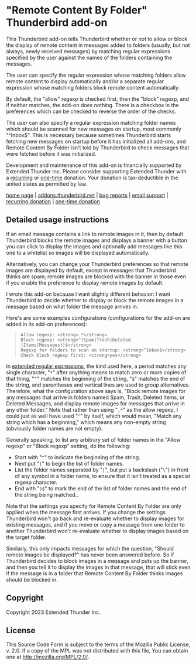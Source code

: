 # "Remote Content By Folder" Thunderbird add-on

This Thunderbird add-on tells Thunderbird whether or not to allow or block the display of remote content in messages added to folders (usually, but not always, newly received messages) by matching regular expressions specified by the user against the names of the folders containing the messages.

The user can specify the regular expression whose matching folders allow remote content to display automatically and/or a separate regular expression whose matching folders block remote content automatically.

By default, the "allow" regexp is checked first, then the "block" regexp, and if neither matches, the add-on does nothing. There is a checkbox in the preferences which can be checked to reverse the order of the checks.

The user can also specify a regular expression matching folder names which
should be scanned for new messages on startup, most commonly "^Inbox$". This is
necessary because sometimes Thunderbird starts fetching new messages on startup
before it has initialized all add-ons, and Remote Content By Folder isn't told
by Thunderbird to check messages that were fetched before it was initialized.

Development and maintenance of this add-on is financially supported by Extended
Thunder Inc. Please consider supporting Extended Thunder with a
[recurring][subscribe] or [one-time][donate] donation. Your donation is
tax-deductible in the united states as permitted by law.

[home page][github] | [addons.thunderbird.net][atn] | [bug reports][issues] |
[email support][email] | [recurring donation][subscribe] | [one-time
donation][donate]

## Detailed usage instructions

If an email message contains a link to remote images in it, then by default
Thunderbird blocks the remote images and displays a banner with a button you
can click to display the images and optionally add messages like this one to a
whitelist so images will be displayed automatically.

Alternatively, you can change your Thunderbird preferences so that remote
images are displayed by default, except in messages that Thunderbird thinks are
spam; remote images are blocked with the banner in those even if you enable the
preference to display remote images by default.

I wrote this add-on because I want slightly different behavior: I want
Thunderbird to decide whether to display or block the remote images in a
message based on what folder the message arrives in.

Here's are some examples configurations (configurations for the add-on are
added in its add-on preferences):

> ```
> Allow regexp: <strong>.*</strong>
> Block regexp: <strong>^(Spam|Trash|Deleted (Items|Messages))$</strong>
> Regexp for folders to scan on startup: <strong>^Inbox$</strong>
> Check block regexp first: <strong>yes</strong>
> ```

In [extended regular expressions][regexps], the kind used here, a period
matches any single character, "`*`" after anything means to match zero or more
copies of that thing, "`^`" matches the beginning of the string, "`$`" matches
the end of the string, and parentheses and vertical lines are used to group
alternatives. Therefore, what the configuration above says is, "Block remote
images for any messages that arrive in folders named Spam, Trash, Deleted
Items, or Deleted Messages, and display remote images for messages that arrive
in any other folder." Note that rather than using "`.*`" as the allow regexp, I
could just as well have used "`^`" by itself, which would mean, "Match any
string which has a beginning," which means any non-empty string (obviously
folder names are not empty).

Generally speaking, to list any arbitrary set of folder names in the "Allow
regexp" or "Block regexp" setting, do the following:

- Start with "`^`" to indicate the beginning of the string.
- Next put "`(`" to begin the list of folder names.
- List the folder names separated by "`|`", but put a backslash ("`\`") in front
  of any symbol in a folder name, to ensure that it isn't treated as a special
  regexp character.
- End with "`)$`" to mark the end of the list of folder names and the end of the
  string being matched..

Note that the settings you specify for Remote Content By Folder are only
applied when the message first arrives. If you change the settings Thunderbird
won't go back and re-evaluate whether to display images for existing messages,
and if you move or copy a message from one folder to another Thunderbird won't
re-evaluate whether to display images based on the target folder.

Similarly, this only impacts messages for which the question, "Should remote
images be displayed?" has never been answered before. So if Thunderbird decides
to block images in a message and puts up the banner, and then you tell it to
display the images in that message, that will stick even if the message is in a
folder that Remote Content By Folder thinks images should be blocked in.

## Copyright

Copyright 2023 Extended Thunder Inc.

## License

This Source Code Form is subject to the terms of the Mozilla Public License, v. 2.0. If a copy of the MPL was not distributed with this file, You can obtain one at http://mozilla.org/MPL/2.0/.

[regexps]: https://www.oreilly.com/ideas/an-introduction-to-regular-expressions
[github]: https://github.com/Extended-Thunder/remote-content-by-folder
[atn]: https://addons.thunderbird.net/thunderbird/addon/remote-content-by-folder/
[email]: mailto:jik@extended-thunder.org
[issues]: https://github.com/Extended-Thunder/remote-content-by-folder/issues
[subscribe]: https://liberapay.com/ExtendedThunder
[donate]: https://paypal.me/ExtendedThunder
